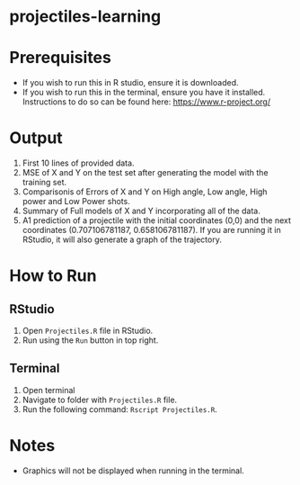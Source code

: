 # projectiles-learning
# Prerequisites
* If you wish to run this in R studio, ensure it is downloaded.
* If you wish to run this in the terminal, ensure you have it installed. Instructions to do so can be found here: https://www.r-project.org/
# Output
1) First 10 lines of provided data.
2) MSE of X and Y on the test set after generating the model with the training set.
3) Comparisonis of Errors of X and Y on High angle, Low angle, High power and Low Power shots.
4) Summary of Full models of X and Y incorporating all of the data.
5) A1 prediction of a projectile with the initial coordinates (0,0) and the next coordinates (0.707106781187, 0.658106781187). If you are running it in RStudio, it will also generate a graph of the trajectory.
# How to Run
## RStudio
1) Open `Projectiles.R` file in RStudio.
2) Run using the `Run` button in top right.
## Terminal
1) Open terminal
2) Navigate to folder with `Projectiles.R` file.
3) Run the following command: `Rscript Projectiles.R`.
# Notes
* Graphics will not be displayed when running in the terminal.